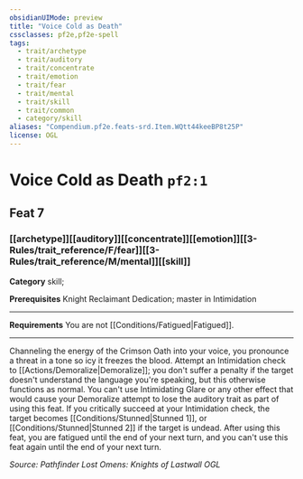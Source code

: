 ```yaml
---
obsidianUIMode: preview
title: "Voice Cold as Death"
cssclasses: pf2e,pf2e-spell
tags:
  - trait/archetype
  - trait/auditory
  - trait/concentrate
  - trait/emotion
  - trait/fear
  - trait/mental
  - trait/skill
  - trait/common
  - category/skill
aliases: "Compendium.pf2e.feats-srd.Item.WQtt44keeBP8t25P"
license: OGL
---
```

# Voice Cold as Death `pf2:1`
## Feat 7
### [[archetype]][[auditory]][[concentrate]][[emotion]][[3-Rules/trait_reference/F/fear]][[3-Rules/trait_reference/M/mental]][[skill]]

**Category** skill; 



**Prerequisites** Knight Reclaimant Dedication; master in Intimidation
* * *
**Requirements** You are not [[Conditions/Fatigued|Fatigued]].

* * *

Channeling the energy of the Crimson Oath into your voice, you pronounce a threat in a tone so icy it freezes the blood. Attempt an Intimidation check to [[Actions/Demoralize|Demoralize]]; you don't suffer a penalty if the target doesn't understand the language you're speaking, but this otherwise functions as normal. You can't use Intimidating Glare or any other effect that would cause your Demoralize attempt to lose the auditory trait as part of using this feat. If you critically succeed at your Intimidation check, the target becomes [[Conditions/Stunned|Stunned 1]], or [[Conditions/Stunned|Stunned 2]] if the target is undead. After using this feat, you are fatigued until the end of your next turn, and you can't use this feat again until the end of your next turn.

*Source: Pathfinder Lost Omens: Knights of Lastwall*
*OGL*
